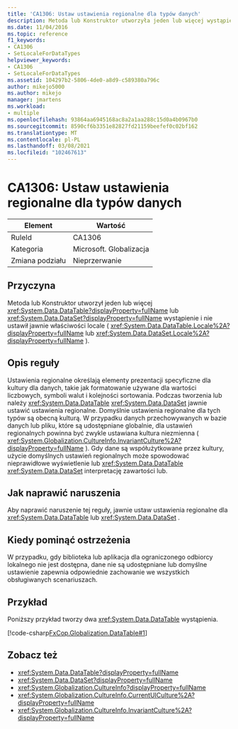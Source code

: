 ```yaml
---
title: 'CA1306: Ustaw ustawienia regionalne dla typów danych'
description: Metoda lub Konstruktor utworzyła jeden lub więcej wystąpień System. Data. DataTable lub system. Data. DataSet i nie ustawił jawnie właściwości locale.
ms.date: 11/04/2016
ms.topic: reference
f1_keywords:
- CA1306
- SetLocaleForDataTypes
helpviewer_keywords:
- CA1306
- SetLocaleForDataTypes
ms.assetid: 104297b2-5806-4de0-a8d9-c589380a796c
author: mikejo5000
ms.author: mikejo
manager: jmartens
ms.workload:
- multiple
ms.openlocfilehash: 93864aa6945168ac8a2a1aa288c15d0a4b0967b0
ms.sourcegitcommit: 8590cf6b3351e82827fd21159beefef0c02bf162
ms.translationtype: MT
ms.contentlocale: pl-PL
ms.lasthandoff: 03/08/2021
ms.locfileid: "102467613"
---
```

# <a name="ca1306-set-locale-for-data-types"></a>CA1306: Ustaw ustawienia regionalne dla typów danych

|Element|Wartość|
|-|-|
|RuleId|CA1306|
|Kategoria|Microsoft. Globalizacja|
|Zmiana podziału|Nieprzerwanie|

## <a name="cause"></a>Przyczyna
Metoda lub Konstruktor utworzył jeden lub więcej <xref:System.Data.DataTable?displayProperty=fullName> lub <xref:System.Data.DataSet?displayProperty=fullName> wystąpienie i nie ustawił jawnie właściwości locale ( <xref:System.Data.DataTable.Locale%2A?displayProperty=fullName> lub <xref:System.Data.DataSet.Locale%2A?displayProperty=fullName> ).

## <a name="rule-description"></a>Opis reguły
Ustawienia regionalne określają elementy prezentacji specyficzne dla kultury dla danych, takie jak formatowanie używane dla wartości liczbowych, symboli walut i kolejności sortowania. Podczas tworzenia lub należy <xref:System.Data.DataTable> <xref:System.Data.DataSet> jawnie ustawić ustawienia regionalne. Domyślnie ustawienia regionalne dla tych typów są obecną kulturą. W przypadku danych przechowywanych w bazie danych lub pliku, które są udostępniane globalnie, dla ustawień regionalnych powinna być zwykle ustawiana kultura niezmienna ( <xref:System.Globalization.CultureInfo.InvariantCulture%2A?displayProperty=fullName> ). Gdy dane są współużytkowane przez kultury, użycie domyślnych ustawień regionalnych może spowodować nieprawidłowe wyświetlenie lub <xref:System.Data.DataTable> <xref:System.Data.DataSet> interpretację zawartości lub.

## <a name="how-to-fix-violations"></a>Jak naprawić naruszenia
Aby naprawić naruszenie tej reguły, jawnie ustaw ustawienia regionalne dla <xref:System.Data.DataTable> lub <xref:System.Data.DataSet> .

## <a name="when-to-suppress-warnings"></a>Kiedy pominąć ostrzeżenia
W przypadku, gdy biblioteka lub aplikacja dla ograniczonego odbiorcy lokalnego nie jest dostępna, dane nie są udostępniane lub domyślne ustawienie zapewnia odpowiednie zachowanie we wszystkich obsługiwanych scenariuszach.

## <a name="example"></a>Przykład
Poniższy przykład tworzy dwa <xref:System.Data.DataTable> wystąpienia.

[!code-csharp[FxCop.Globalization.DataTable#1](../code-quality/codesnippet/CSharp/ca1306-set-locale-for-data-types_1.cs)]

## <a name="see-also"></a>Zobacz też

- <xref:System.Data.DataTable?displayProperty=fullName>
- <xref:System.Data.DataSet?displayProperty=fullName>
- <xref:System.Globalization.CultureInfo?displayProperty=fullName>
- <xref:System.Globalization.CultureInfo.CurrentUICulture%2A?displayProperty=fullName>
- <xref:System.Globalization.CultureInfo.InvariantCulture%2A?displayProperty=fullName>
